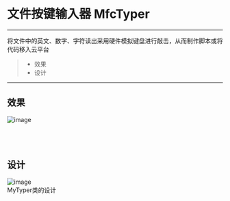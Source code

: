 # 文件按键输入器 MfcTyper
------

将文件中的英文、数字、字符读出采用硬件模拟键盘进行敲击，从而制作脚本或将代码移入云平台
> * 效果
> * 设计

------
## 效果
![image](https://github.com/luguanxing/Win32-Programming/blob/master/26-%E6%96%87%E4%BB%B6%E6%8C%89%E9%94%AE%E8%BE%93%E5%85%A5%E5%99%A8/pictures/0.gif?raw=true)<br>
<br><br><br>

## 设计
![image](https://github.com/luguanxing/Win32-Programming/blob/master/26-%E6%96%87%E4%BB%B6%E6%8C%89%E9%94%AE%E8%BE%93%E5%85%A5%E5%99%A8/pictures/class.jpg?raw=true)<br>
MyTyper类的设计<br>
<br><br><br>





